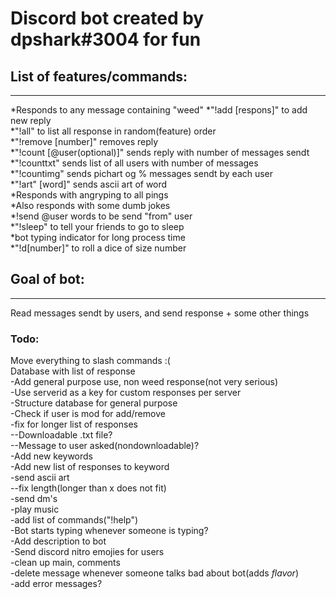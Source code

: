 # Discord bot created by dpshark#3004 for fun

## List of features/commands:
----------------------------

*Responds to any message containing "weed"
*"!add [respons]" to add new reply  
*"!all" to list all response in random(feature) order   
*"!remove [number]" removes reply   
*"!count [@user(optional)]" sends reply with number of messages sendt   
*"!counttxt" sends list of all users with number of messages    
*"!countimg" sends pichart og % messages sendt by each user     
*"!art" [word]" sends ascii art of word     
*Responds with angryping to all pings   
*Also responds with some dumb jokes     
*!send @user words to be send "from" user       
*"!sleep" to tell your friends to go to sleep       
*bot typing indicator for long process time     
*"!d[number]" to roll a dice of size number     


## Goal of bot:
-----
Read messages sendt by users, and send response + some other things

### Todo:
Move everything to slash commands :(    
Database with list of response      
-Add general purpose use, non weed response(not very serious)   
-Use serverid as a key for custom responses per server    
-Structure database for general purpose     
-Check if user is mod for add/remove    
-fix for longer list of responses   
--Downloadable .txt file?   
--Message to user asked(nondownloadable)?   
-Add new keywords   
-Add new list of responses to keyword    
-send ascii art     
--fix length(longer than x does not fit)    
-send dm's      
-play music     
-add list of commands("!help")      
-Bot starts typing whenever someone is typing?      
-Add description to bot     
-Send discord nitro emojies for users       
-clean up main, comments        
-delete message whenever someone talks bad about bot(adds *flavor*)     
-add error messages?